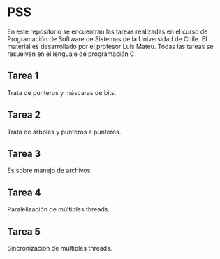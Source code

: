 # PSS
En este repositorio se encuentran las tareas realizadas en el curso de Programación de Software de Sistemas de la Universidad de Chile. El material es desarrollado por el profesor Luis Mateu. Todas las tareas se resuelven en el lenguaje de programación C.

## Tarea 1
Trata de punteros y máscaras de bits.

## Tarea 2
Trata de árboles y punteros a punteros.

## Tarea 3
Es sobre manejo de archivos. 

## Tarea 4
Paralelización de múltiples threads.

## Tarea 5
Sincronización de múltiples threads.
